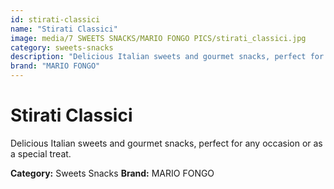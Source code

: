 ```yaml
---
id: stirati-classici
name: "Stirati Classici"
image: media/7 SWEETS SNACKS/MARIO FONGO PICS/stirati_classici.jpg
category: sweets-snacks
description: "Delicious Italian sweets and gourmet snacks, perfect for any occasion or as a special treat."
brand: "MARIO FONGO"
---
```


# Stirati Classici

Delicious Italian sweets and gourmet snacks, perfect for any occasion or as a special treat.

**Category:** Sweets Snacks
**Brand:** MARIO FONGO
